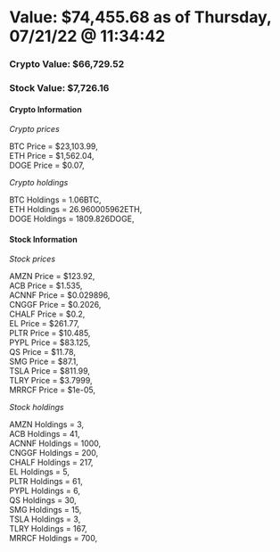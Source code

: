 # Value: $74,455.68 as of Thursday, 07/21/22 @ 11:34:42 

### Crypto Value: $66,729.52

### Stock Value: $7,726.16

#### Crypto Information 
*Crypto prices* 

BTC Price = $23,103.99,  
ETH Price = $1,562.04,  
DOGE Price = $0.07,  


*Crypto holdings* 

BTC Holdings = 1.06BTC,  
ETH Holdings = 26.960005962ETH,  
DOGE Holdings = 1809.826DOGE,  


#### Stock Information 

*Stock prices* 

AMZN Price = $123.92,  
ACB Price = $1.535,  
ACNNF Price = $0.029896,  
CNGGF Price = $0.2026,  
CHALF Price = $0.2,  
EL Price = $261.77,  
PLTR Price = $10.485,  
PYPL Price = $83.125,  
QS Price = $11.78,  
SMG Price = $87.1,  
TSLA Price = $811.99,  
TLRY Price = $3.7999,  
MRRCF Price = $1e-05,  


*Stock holdings* 

AMZN Holdings = 3,  
ACB Holdings = 41,  
ACNNF Holdings = 1000,  
CNGGF Holdings = 200,  
CHALF Holdings = 217,  
EL Holdings = 5,  
PLTR Holdings = 61,  
PYPL Holdings = 6,  
QS Holdings = 30,  
SMG Holdings = 15,  
TSLA Holdings = 3,  
TLRY Holdings = 167,  
MRRCF Holdings = 700,  


